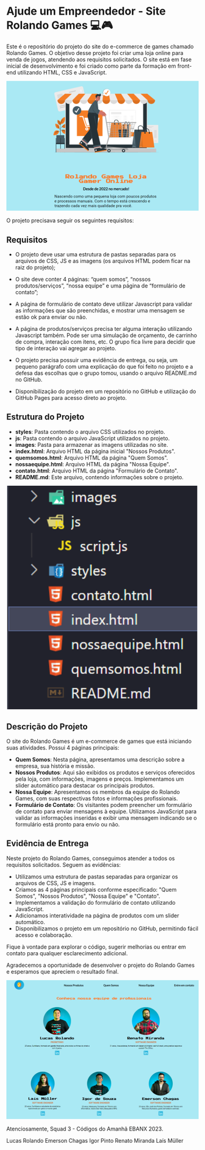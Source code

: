 # Ajude um Empreendedor - Site Rolando Games 💻🎮

Este é o repositório do projeto do site do e-commerce de games chamado Rolando Games. O objetivo desse projeto foi criar uma loja online para venda de jogos, atendendo aos requisitos solicitados. O site está em fase inicial de desenvolvimento e foi criado como parte da formação em front-end utilizando HTML, CSS e JavaScript.

<div align="center">
  <img src="images/rolando-games-md.png" alt="Descrição da Rolando Games" width="800">
</div>

 
 
O projeto precisava seguir os seguintes requisitos:

## Requisitos
- O projeto deve usar uma estrutura de pastas separadas para os arquivos de CSS,
JS e as imagens (os arquivos HTML podem ficar na raiz do projeto);

- O site deve conter 4 páginas: “quem somos”, “nossos produtos/serviços”, “nossa
equipe” e uma página de “formulário de contato”;

-  A página de formulário de contato deve utilizar Javascript para validar as
informações que são preenchidas, e mostrar uma mensagem se estão ok para
enviar ou não.

- A página de produtos/serviços precisa ter alguma interação utilizando Javascript
também. Pode ser uma simulação de orçamento, de carrinho de compra, interação
com itens, etc. O grupo fica livre para decidir que tipo de interação vai agregar ao
projeto.

- O projeto precisa possuir uma evidência de entrega, ou seja, um pequeno
parágrafo com uma explicação do que foi feito no projeto e a defesa das
escolhas que o grupo tomou, usando o arquivo README.md no GitHub.

- Disponibilização do projeto em um repositório no GitHub e utilização do GitHub Pages para acesso direto ao projeto.

## Estrutura do Projeto
- **styles**: Pasta contendo o arquivo CSS utilizados no projeto.
- **js**: Pasta contendo o arquivo JavaScript utilizados no projeto.
- **images**: Pasta para armazenar as imagens utilizadas no site.
- **index.html**: Arquivo HTML da página inicial "Nossos Produtos".
- **quemsomos.html**: Arquivo HTML da página "Quem Somos".
- **nossaequipe.html**: Arquivo HTML da página "Nossa Equipe".
- **contato.html**: Arquivo HTML da página "Formulário de Contato".
- **README.md**: Este arquivo, contendo informações sobre o projeto.

<p align="center">
  <img src="images/folders-md.png" alt="Folders do projeto" width="500">
</p>




## Descrição do Projeto
O site do Rolando Games é um e-commerce de games que está iniciando suas atividades. Possui 4 páginas principais:

- **Quem Somos**: Nesta página, apresentamos uma descrição sobre a empresa, sua história e missão.
- **Nossos Produtos**: Aqui são exibidos os produtos e serviços oferecidos pela loja, com informações, imagens e preços. Implementamos um slider automático para destacar os principais produtos.
- **Nossa Equipe**: Apresentamos os membros da equipe do Rolando Games, com suas respectivas fotos e informações profissionais.
- **Formulário de Contato**: Os visitantes podem preencher um formulário de contato para enviar mensagens à equipe. Utilizamos JavaScript para validar as informações inseridas e exibir uma mensagem indicando se o formulário está pronto para envio ou não.

## Evidência de Entrega

Neste projeto do Rolando Games, conseguimos atender a todos os requisitos solicitados. Seguem as evidências:

- Utilizamos uma estrutura de pastas separadas para organizar os arquivos de CSS, JS e imagens.
- Criamos as 4 páginas principais conforme especificado: "Quem Somos", "Nossos Produtos", "Nossa Equipe" e "Contato".
- Implementamos a validação do formulário de contato utilizando JavaScript.
- Adicionamos interatividade na página de produtos com um slider automático.
- Disponibilizamos o projeto em um repositório no GitHub, permitindo fácil acesso e colaboração.

Fique à vontade para explorar o código, sugerir melhorias ou entrar em contato para qualquer esclarecimento adicional.

Agradecemos a oportunidade de desenvolver o projeto do Rolando Games e esperamos que apreciem o resultado final.


![Página Nossa Equipe](images/nossa-equipe-md.png)

Atenciosamente,
Squad 3 - Códigos do Amanhã EBANX 2023.

Lucas Rolando
Emerson Chagas
Igor Pinto
Renato Miranda
Laís Müller



